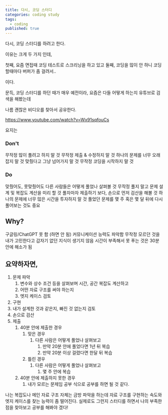 ```yaml
---
title: 다시, 코딩 스터디
categories: coding study
tags:
  - coding
published: true
---
```

다시, 코딩 스터디를 하려고 한다.

이유는 크게 두 가지 인데,

첫째, 요즘 면접때 코딩 테스트로 스크리닝을 하고 있고
둘째, 코딩을 많이 안 하니 코딩 할때마다 버퍼가 좀 걸려서..

이다.

문득, 코딩 스터디를 하던 때가 매우 예전이라,
요즘은 다들 어떻게 하는지 유튜브로 검색을 해봤는데

나름 괜찮은 비디오를 찾아서 공유한다.

https://www.youtube.com/watch?v=Wx91sqfouCs

요지는

### Don't
무작정 많이 풀려고 하지 말 것
무작정 제출 & 수정하지 말 것
하나의 문제를 너무 오래 잡지 말 것
맞췄다고 그냥 넘어가지 말 것
무작정 코딩을 시작하지 말 것

### Do
맞췄어도, 못맞췄어도 다른 사람들은 어떻게 풀었나 살펴볼 것
무작정 풀지 말고 문제 설계 및 복잡도 계산을 미리 할 것
풀자마자 제출하기 보다, 손으로 먼저 검산을 해볼 것
하나의 문제에 너무 많은 시간을 투자하지 말 것
풀었던 문제를 몇 주 혹은 몇 달 뒤에 다시 풀어보는 것도 중요

## Why?
구글링/ChatGPT 못 함 (하면 안 됨)
커뮤니케이션 능력도 파악함
무작정 모르던 것을 내가 고민한다고 갑자기 없던 지식이 생기지 않음
시간이 부족해서 못 푸는 것은 30분 안에 해소가 됨



## 요약하자면,
1. 문제 파악
	1. 변수와 상수 조건 등을 살펴보며 시간, 공간 복잡도 계산하고
	2. 어떤 자료 구조를 써야 하는지
	3. 엣지 케이스 검토
2. 구현
3. 내가 설계한 것과 같은지, 빠진 것 없는지 검토
4. 손으로 검산
5. 제출
	1. 40분 안에 제출한 경우
		1. 맞은 경우
			1. 다른 사람은 어떻게 풀었나 살펴보고
				1. 만약 20분 안에 풀었다면 1년 뒤 복습
				2. 만약 20분 이상 걸렸다면 한달 뒤 복습
		2. 틀린 경우
			1. 다른 사람은 어떻게 풀었나 살펴보고
				1. 몇 주 안에 복습
	2. 40분 안에 제출하지 못한 경우
		1. 내가 모르는 문제임 공부
식으로 공부를 하면 될 것 같다.


나는 복잡도나 메인 자료 구조 자체는 금방 파악을 하는데
자료 구조를 구현하는 속도와 엣지 케이스를 찾는 능력이 좀 떨어진다.
실제로도 그런지 스터디를 하면서 나의 부족한 점을 찾아보고
공부를 해봐야 겠다!